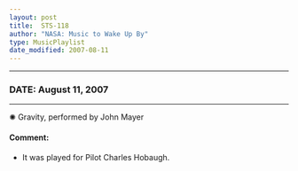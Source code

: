 ```yaml
---
layout: post
title:  STS-118
author: "NASA: Music to Wake Up By"
type: MusicPlaylist
date_modified: 2007-08-11
---
```


----
### DATE: August 11, 2007
----
✺ Gravity, performed by John Mayer

#### Comment:
* It was played for Pilot Charles Hobaugh.
